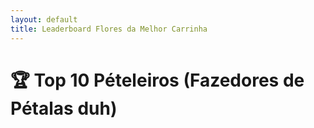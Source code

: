 ```yaml
---
layout: default
title: Leaderboard Flores da Melhor Carrinha 
---
```



# 🏆 Top 10 Pételeiros (Fazedores de Pétalas duh)

<div id="leaderboard"></div>

<script>
  const sheetID = '2PACX-1vTkxv4bxLhdbY-5rV0wRPbUMMNuzNkeqKTOORnVCfoYwdFxfBu7UlOe9k7RAEhSE2AiUv1PYgviJI6m';
  const range = 'Leaderboard'; 
  const sheetURL = `https://sheets.googleapis.com/v4/spreadsheets/${sheetID}/values/${range}?key=AIzaSyDoUCZ4ZOdOZXy0OUGxGr5bW34VyqzP50U`;

  fetch(sheetURL)
    .then(response => response.json())
    .then(data => {
      const entries = data.values.slice(1, 11); 
      let tableHTML = '<table><tr><th>Posição</th><th>Nome do Pételeiro</th><th>Pontuação</th></tr>';

      entries.forEach((entry, index) => {
        const nome = entry[0]; 
        const pontuacao = entry[1]; 
        tableHTML += `<tr><td>${index + 1}</td><td>${nome}</td><td>${pontuacao}</td></tr>`;
      });

      tableHTML += '</table>';
      document.getElementById('leaderboard').innerHTML = tableHTML;
    })
    .catch(error => console.error('Erro ao carregar os dados: ', error));
</script>
